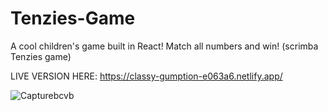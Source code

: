 # Tenzies-Game
A cool children's game built in React! Match all numbers and win! (scrimba Tenzies game)

LIVE VERSION HERE: https://classy-gumption-e063a6.netlify.app/


![Capturebcvb](https://github.com/StudentForEternity/Tenzies-Game/assets/109116999/32d68b16-0b59-4271-89fa-9f3983882f9f)
